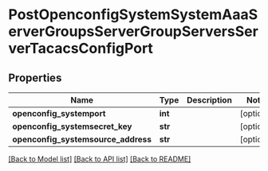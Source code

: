 # PostOpenconfigSystemSystemAaaServerGroupsServerGroupServersServerTacacsConfigPort

## Properties
Name | Type | Description | Notes
------------ | ------------- | ------------- | -------------
**openconfig_systemport** | **int** |  | [optional] 
**openconfig_systemsecret_key** | **str** |  | [optional] 
**openconfig_systemsource_address** | **str** |  | [optional] 

[[Back to Model list]](../README.md#documentation-for-models) [[Back to API list]](../README.md#documentation-for-api-endpoints) [[Back to README]](../README.md)


